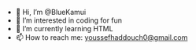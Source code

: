 - 👋 Hi, I’m @BlueKamui
- 👀 I’m interested in coding for fun
- 🌱 I’m currently learning HTML
- 📫 How to reach me: youssefhaddouch0@gmail.com

<!---
BlueKamui/BlueKamui is a ✨ special ✨ repository because its `README.md` (this file) appears on your GitHub profile.
You can click the Preview link to take a look at your changes.
--->
